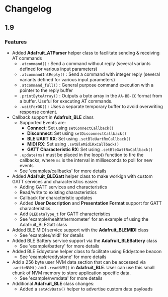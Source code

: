 # Changelog

## 1.9

### Features

- Added **Adafruit_ATParser** helper class to facilitate sending & receiving AT commands
	- `.atcommand()` : Send a command without reply (several variants defined for various input parameters)
	- `.atcommandIntReply()` : Send a command with integer reply (several variants defined for various input parameters)
	- `.atcommand_full()` : General purpose command execution with a pointer to the reply buffer
	- `.printByteArray()` : Outputs a byte array in the `AA-BB-CC` format from a buffer. Useful for executing AT commands.
	- `.waitForOK()` : Uses a separate temporary buffer to avoid overwriting response content.
- Callback support in **Adafruit_BLE** class
	- Supported Events are:
		- **Connect**: Set using `setConnectCallback()`
		- **Disconnect**: Set using `setDisconnectCallback()`
		- **BLE UART RX**: Set using `.setBleUartRxCallback()`
		- **MIDI RX**: Set using `.setBleMidiRxCallback()`
		- **GATT Characteristic RX**: Set using `.setBleGattRxCallback()`
	- `.update(ms)` must be placed in the loop() function to fire the callbacks, where `ms` is the interval in milliseconds to poll for new events
	- See 'examples/callbacks' for more details
- Added **Adafruit_BLEGatt** helper class to make workign with custom GATT services and characteristics easier.
	- Adding GATT services and characteristics
	- Read/write to existing characteristics
	- Callback for characteristic updates
	- Added **User Description** and **Presentation Format** support for GATT characteristics.
	- Add `BLEDataType_t` for GATT characteristics
	- See 'example/healththermometer' for an example of using the Adafruit_BLEGatt class
- Added BLE MIDI service support with the **Adafruit_BLEMIDI** class
	-  See 'examples/midi' for details
- Added BLE Battery service support via the **Adafruit_BLEBattery** class
	- See 'example/battery' for more details
- Added BLE Eddystone helper class to facilitate using Eddystone beacon
	- See 'example/eddystone' for more details
- Add a 256 byte user NVM data section that can be accessed via `.writeNVM()` and `.readNVM()` in **Adafruit_BLE**. User can use this small chunk of NVM memory to store application specific data.
	- See 'example/nvmdata' for more details
- Additional **Adafruit_BLE** class changes:
	- Added a `setAdvData()` helper to advertise custom data payloads

